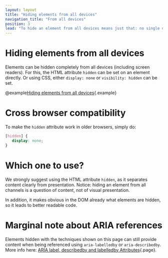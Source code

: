 ```yaml
---
layout: layout
title: "Hiding elements from all devices"
navigation_title: "From all devices"
position: 3
lead: "To hide an element from all devices means just that: no single device will perceive it anymore (although the element still is present in the DOM). This can be achieved using either a CSS or an HTML technique."
---
```


# Hiding elements from all devices

Elements can be hidden completely from all devices (including screen readers). For this, the HTML attribute `hidden` can be set on an element directly. Or using CSS, either `display: none` or `visibility: hidden` can be set.

@example[Hiding elements from all devices](hiding-elements-from-all-devices){.example}

# Cross browser compatibility

To make the `hidden` attribute work in older browsers, simply do:

```css
[hidden] {
   display: none;
}
```

# Which one to use?

We strongly suggest using the HTML attribute `hidden`, as it separates content clearly from presentation. Notice: hiding an element from all channels is a question of content, not of visual presentation.

In addition, it makes obvious in the DOM already what elements are hidden, so it leads to better readable code.

# Marginal note about ARIA references

Elements hidden with the techniques shown on this page can still provide content when being referenced using `aria-labelledby` or `aria-describedby`. More info here: [ARIA label, describedby and labelledby Attributes](/examples/sensible-usage-of-aria-roles-and-attributes/aria-label-describedby-and-labelledby-attributes){.page}.